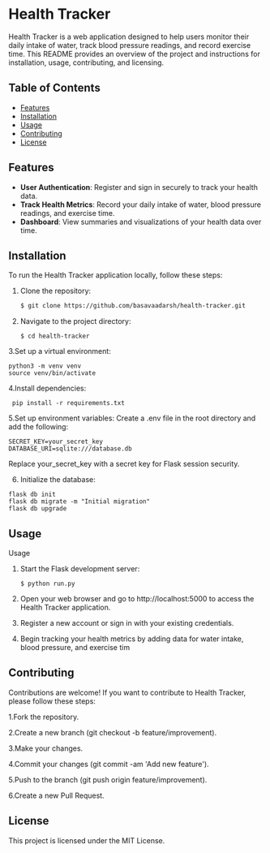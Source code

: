 # Health Tracker

Health Tracker is a web application designed to help users monitor their daily intake of water, track blood pressure readings, and record exercise time. This README provides an overview of the project and instructions for installation, usage, contributing, and licensing.

## Table of Contents

- [Features](#features)
- [Installation](#installation)
- [Usage](#usage)
- [Contributing](#contributing)
- [License](#license)

## Features

- **User Authentication**: Register and sign in securely to track your health data.
- **Track Health Metrics**: Record your daily intake of water, blood pressure readings, and exercise time.
- **Dashboard**: View summaries and visualizations of your health data over time.

## Installation

To run the Health Tracker application locally, follow these steps:

1. Clone the repository:

   ```bash
   $ git clone https://github.com/basavaadarsh/health-tracker.git
   ```
2. Navigate to the project directory:

   ```
   $ cd health-tracker
   ```
  3.Set up a virtual environment:

   ```
   python3 -m venv venv
   source venv/bin/activate
   ```
 
   4.Install dependencies:

   ```
    pip install -r requirements.txt
   ```
  5.Set up environment variables:
    Create a .env file in the root directory and add the following:

   ```
   SECRET_KEY=your_secret_key
   DATABASE_URI=sqlite:///database.db
   ```
  Replace your_secret_key with a secret key for Flask session security.

  6. Initialize the database:

   ```
   flask db init
   flask db migrate -m "Initial migration"
   flask db upgrade
   ```

## Usage
Usage
1. Start the Flask development server:
   ```
   $ python run.py
   ```
2. Open your web browser and go to http://localhost:5000 to access the Health Tracker application.

3. Register a new account or sign in with your existing credentials.

4. Begin tracking your health metrics by adding data for water intake, blood pressure, and exercise tim


## Contributing

Contributions are welcome! If you want to contribute to Health Tracker, please follow these steps:

1.Fork the repository.

2.Create a new branch (git checkout -b feature/improvement).

3.Make your changes.

4.Commit your changes (git commit -am 'Add new feature').

5.Push to the branch (git push origin feature/improvement).

6.Create a new Pull Request.

## License

This project is licensed under the MIT License.
   



